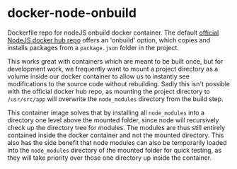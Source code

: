 # docker-node-onbuild

Dockerfile repo for nodeJS onbuild docker container. The default [official NodeJS docker hub repo](https://registry.hub.docker.com/_/node/) offers an 'onbuild' option, which copies and installs packages from a `package.json` folder in the project. 

This works great with containers which are meant to be built once, but for development work, we frequently want to mount a project directory as a volume inside our docker container to allow us to instantly see modifications to the source code without rebuilding. Sadly this isn't possible with the official docker hub repo, as mounting the project directory to `/usr/src/app` will overwrite the `node_modules` directory from the build step.

This container image solves that by installing all `node_modules` into a directory one level above the mounted folder, since node will recursively check up the directory tree for modules. The modules are thus still entirely contained inside the docker container and not the mounted directory.
This also has the side benefit that node modules can also be temporarily loaded into the `node_modules` directory of the mounted folder for quick testing, as they will take priority over those one directory up inside the container.
